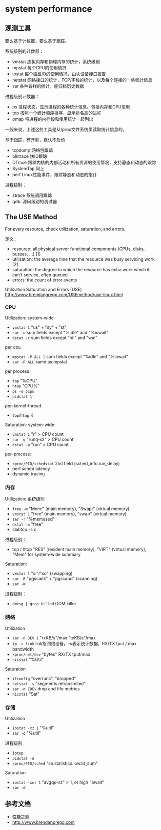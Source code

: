 # system performance

## 观测工具

要么基于计数器，要么基于跟踪。

系统级别的计数器：
* vmstat 虚拟内存和物理内存的统计，系统级别
* mpstat 每个CPU的使用情况
* iostat 每个磁盘IO的使用情况，由块设备接口报告
* netstat 网络接口的统计，TCP/IP栈的统计，以及每个连接的一些统计信息
* sar 各种各样的统计，能归档历史数据

进程级别计数器：
* ps 进程状态，显示进程的各种统计信息，包括内存和CPU使用
* top 按照一个统计顺序排序，显示排名高的进程
* pmap 将进程的内存段和使用统计一起列出

一般来说，上述这些工具是从/proc文件系统里读取统计信息的。

基于跟踪，有开销，默认不启动

* tcpdump 网络包跟踪
* blktrace 块IO跟踪
* DTrace 跟踪内核的内部活动和所有资源的使用情况，支持静态和动态的跟踪
* SystemTap 同上
* perf Linux性能事件，跟踪静态和动态的指针


进程级别：

* strace 系统调用跟踪
* gdb: 源码级别的调试器


## The USE Method

For every resource, check utilization, saturation, and errors.

定义：
* resource: all physical server functional components (CPUs, disks, busses, ...) [1]
* utilization: the average time that the resource was busy servicing work [2]
* saturation: the degree to which the resource has extra work which it can't service, often queued
* errors: the count of error events

Utilization Saturation and Errors (USE)
http://www.brendangregg.com/USEmethod/use-linux.html


### CPU

Utilization:
system-wide
* `vmstat 1` "us" + "sy" + "st"
* `sar -u` sum fields except "%idle" and "%iowait"
* `dstat -c` sum fields except "idl" and "wai"

per cpu
* `mpstat -P ALL 1` sum fields except "%idle" and "%iowait"
* `sar -P ALL` same as mpstat

per process
* `top` "%CPU"
* `htop` "CPU%"
* `ps -o pcpu`
* `pidstat 1`

per-kernel-thread
* `top`/`htop` K

Saturation:
system-wide:
* `vmstat 1` "r" > CPU count
* `sar -q` "runq-sz" > CPU count
* `dstat -p` "run" > CPU count

per-process:
* `/proc/PID/schedstat` 2nd field (sched_info.run_delay)
* perf sched latency
* dynamic tracing


### 内存
Utilization:
系统级别
* `free -m` "Mem:" (main memory), "Swap:" (virtual memory)
* `vmstat 1` "free" (main memory), "swap" (virtual memory)
* `sar -r` "%memused"
* `dstat -m` "free"
* slabtop -s c

进程级别：
* top / htop "RES" (resident main memory), "VIRT" (virtual memory), "Mem" for system-wide summary

Saturation:
* `vmstat 1` "si"/"so" (swapping)
* `sar -B` "pgscank" + "pgscand" (scanning)
* `sar -W`

进程级别：
* `dmesg | grep killed` OOM killer

### 网络
Utilization
* `sar -n DEV 1` "rxKB/s"/max "txKB/s"/max
* `ip -s link` link指网络设备，-s表示统计数据，RX/TX tput / max bandwidth
* `/proc/net/dev` "bytes" RX/TX tput/max
* `nicstat` "%Util"

Saturation
* `ifconfig` "overruns", "dropped"
* `netstat -s` "segments retransmited"
* `sar -n EDEV` drop and fifo metrics
* `nicstat` "Sat"


### 存储
Utilization
* `iostat -xz 1` "%util"
* `sar -d` "%util"

进程级别
* `iotop`
* `pidstat -d`
* `/proc/PID/sched` "se.statistics.iowait_sum"

Saturation
* `iostat -xnz 1` "avgqu-sz" > 1, or high "await"
* `sar -d`

## 参考文档

* 性能之巅
* http://www.brendangregg.com
